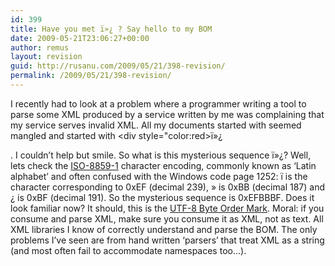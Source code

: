 ```yaml
---
id: 399
title: Have you met ï»¿ ? Say hello to my BOM
date: 2009-05-21T23:06:27+00:00
author: remus
layout: revision
guid: http://rusanu.com/2009/05/21/398-revision/
permalink: /2009/05/21/398-revision/
---
```

I recently had to look at a problem where a programmer writing a tool to parse some XML produced by a service written by me was complaining that my service serves invalid XML. All my documents started with seemed mangled and started with <div style="color:red>ï»¿</div> 

. I couldn&#8217;t help but smile. So what is this mysterious sequence ï»¿? Well, lets check the <a href="http://en.wikipedia.org/wiki/ISO_8859-1" target="_blank">ISO-8859-1</a> character encoding, commonly known as &#8216;Latin alphabet&#8217; and often confused with the Windows code page 1252: ï is the character corresponding to 0xEF (decimal 239), » is 0xBB (decimal 187) and ¿ is 0xBF (decimal 191). So the mysterious sequence is 0xEFBBBF. Does it look familiar now? It should, this is the <a href="http://en.wikipedia.org/wiki/Byte-order_mark" target="_blank">UTF-8 Byte Order Mark</a>. Moral: if you consume and parse XML, make sure you consume it as XML, not as text. All XML libraries I know of correctly understand and parse the BOM. The only problems I&#8217;ve seen are from hand written &#8216;parsers&#8217; that treat XML as a string (and most often fail to accommodate namespaces too&#8230;).
